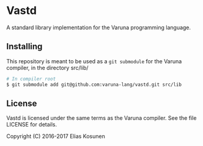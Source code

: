 # Vastd

A standard library implementation for the Varuna programming language.

## Installing

This repository is meant to be used as a `git submodule` for the Varuna compiler,
in the directory src/lib/

```sh
# In compiler root
$ git submodule add git@github.com:varuna-lang/vastd.git src/lib
```

## License

Vastd is licensed under the same terms as the Varuna compiler. See the file LICENSE for details.

Copyright (C) 2016-2017 Elias Kosunen
